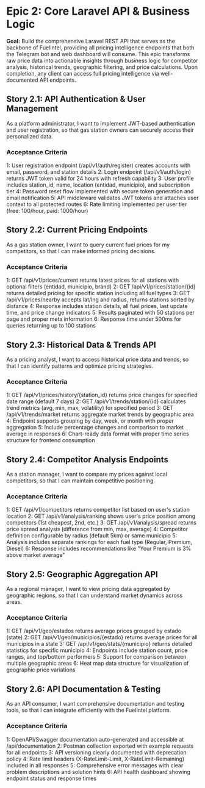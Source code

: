 # Epic 2: Core Laravel API & Business Logic

**Goal:** Build the comprehensive Laravel REST API that serves as the backbone of FuelIntel, providing all pricing intelligence endpoints that both the Telegram bot and web dashboard will consume. This epic transforms raw price data into actionable insights through business logic for competitor analysis, historical trends, geographic filtering, and price calculations. Upon completion, any client can access full pricing intelligence via well-documented API endpoints.

## Story 2.1: API Authentication & User Management

As a platform administrator,
I want to implement JWT-based authentication and user registration,
so that gas station owners can securely access their personalized data.

### Acceptance Criteria

1: User registration endpoint (/api/v1/auth/register) creates accounts with email, password, and station details
2: Login endpoint (/api/v1/auth/login) returns JWT token valid for 24 hours with refresh capability
3: User profile includes station_id, name, location (entidad, municipio), and subscription tier
4: Password reset flow implemented with secure token generation and email notification
5: API middleware validates JWT tokens and attaches user context to all protected routes
6: Rate limiting implemented per user tier (free: 100/hour, paid: 1000/hour)

## Story 2.2: Current Pricing Endpoints

As a gas station owner,
I want to query current fuel prices for my competitors,
so that I can make informed pricing decisions.

### Acceptance Criteria

1: GET /api/v1/prices/current returns latest prices for all stations with optional filters (entidad, municipio, brand)
2: GET /api/v1/prices/station/{id} returns detailed pricing for specific station including all fuel types
3: GET /api/v1/prices/nearby accepts lat/lng and radius, returns stations sorted by distance
4: Response includes station details, all fuel prices, last update time, and price change indicators
5: Results paginated with 50 stations per page and proper meta information
6: Response time under 500ms for queries returning up to 100 stations

## Story 2.3: Historical Data & Trends API

As a pricing analyst,
I want to access historical price data and trends,
so that I can identify patterns and optimize pricing strategies.

### Acceptance Criteria

1: GET /api/v1/prices/history/{station_id} returns price changes for specified date range (default 7 days)
2: GET /api/v1/trends/station/{id} calculates trend metrics (avg, min, max, volatility) for specified period
3: GET /api/v1/trends/market returns aggregate market trends by geographic area
4: Endpoint supports grouping by day, week, or month with proper aggregation
5: Include percentage changes and comparison to market average in responses
6: Chart-ready data format with proper time series structure for frontend consumption

## Story 2.4: Competitor Analysis Endpoints

As a station manager,
I want to compare my prices against local competitors,
so that I can maintain competitive positioning.

### Acceptance Criteria

1: GET /api/v1/competitors returns competitor list based on user's station location
2: GET /api/v1/analysis/ranking shows user's price position among competitors (1st cheapest, 2nd, etc.)
3: GET /api/v1/analysis/spread returns price spread analysis (difference from min, max, average)
4: Competitor definition configurable by radius (default 5km) or same municipio
5: Analysis includes separate rankings for each fuel type (Regular, Premium, Diesel)
6: Response includes recommendations like "Your Premium is 3% above market average"

## Story 2.5: Geographic Aggregation API

As a regional manager,
I want to view pricing data aggregated by geographic regions,
so that I can understand market dynamics across areas.

### Acceptance Criteria

1: GET /api/v1/geo/estados returns average prices grouped by estado (state)
2: GET /api/v1/geo/municipios/{estado} returns average prices for all municipios in a state
3: GET /api/v1/geo/stats/{municipio} returns detailed statistics for specific municipio
4: Endpoints include station count, price ranges, and top/bottom performers
5: Support for comparison between multiple geographic areas
6: Heat map data structure for visualization of geographic price variations

## Story 2.6: API Documentation & Testing

As an API consumer,
I want comprehensive documentation and testing tools,
so that I can integrate efficiently with the FuelIntel platform.

### Acceptance Criteria

1: OpenAPI/Swagger documentation auto-generated and accessible at /api/documentation
2: Postman collection exported with example requests for all endpoints
3: API versioning clearly documented with deprecation policy
4: Rate limit headers (X-RateLimit-Limit, X-RateLimit-Remaining) included in all responses
5: Comprehensive error messages with clear problem descriptions and solution hints
6: API health dashboard showing endpoint status and response times
